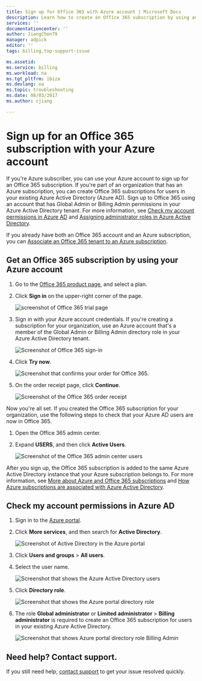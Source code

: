 ```yaml
---
title: Sign up for Office 365 with Azure account | Microsoft Docs
description: Learn how to create an Office 365 subscription by using an Azure account 
services: ''
documentationcenter: ''
author: JiangChen79
manager: adpick
editor: ''
tags: billing,top-support-issue

ms.assetid: 
ms.service: billing
ms.workload: na
ms.tgt_pltfrm: ibiza
ms.devlang: na
ms.topic: troubleshooting
ms.date: 08/03/2017
ms.author: cjiang

---
```

# Sign up for an Office 365 subscription with your Azure account
If you're Azure subscriber, you can use your Azure account to sign up for an Office 365 subscription. If you're part of an organization that has an Azure subscription, you can create Office 365 subscriptions for users in your existing Azure Active Directory (Azure AD). Sign up to Office 365 using an account that has Global Admin or Billing Admin permissions in your Azure Active Directory tenant. For more information, see [Check my account permissions in Azure AD](#RoleInAzureAD) and [Assigning administrator roles in Azure Active Directory](../active-directory/active-directory-assign-admin-roles.md).

If you already have both an Office 365 account and an Azure subscription, you can [Associate an Office 365 tenant to an Azure subscription](billing-add-office-365-tenant-to-azure-subscription.md).

## Get an Office 365 subscription by using your Azure account

1. Go to the [Office 365 product page](https://products.office.com/business), and select a plan.
2. Click **Sign in** on the upper-right corner of the page.

    ![screenshot of Office 365 trial page](./media/billing-use-existing-azure-account-office-365-subscription/12-office-365-trial-page.png)
3. Sign in with your Azure account credentials. If you're creating a subscription for your organization, use an Azure account that's a member of the Global Admin or Billing Admin directory role in your Azure Active Directory tenant.

    ![Screenshot of Office 365 sign-in](./media/billing-use-existing-azure-account-office-365-subscription/13-office-365-sign-in.png)
4. Click **Try now**.

    ![Screenshot that confirms your order for Office 365.](./media/billing-use-existing-azure-account-office-365-subscription/14-office-365-confirm-your-order.png)
5. On the order receipt page, click **Continue**.

    ![Screenshot of the Office 365 order receipt](./media/billing-use-existing-azure-account-office-365-subscription/15-office-365-order-receipt.png)

Now you're all set. 
If you created the Office 365 subscription for your organization, use the following steps to check that your Azure AD users are now in Office 365.

1. Open the Office 365 admin center.
2. Expand **USERS**, and then click **Active Users**.

    ![Screenshot of the Office 365 admin center users](./media/billing-use-existing-azure-account-office-365-subscription/16-office-365-admin-center-users.png)

After you sign up, the Office 365 subscription is added to the same Azure Active Directory instance that your Azure subscription belongs to. For more information, see [More about Azure and Office 365 subscriptions](billing-use-existing-office-365-account-azure-subscription.md#more-about-subs) and [How Azure subscriptions are associated with Azure Active Directory](../active-directory/active-directory-how-subscriptions-associated-directory.md).

## <a id="RoleInAzureAD"></a>Check my account permissions in Azure AD
1. Sign in to the [Azure portal](https://portal.azure.com/).
2. Click **More services**, and then search for **Active Directory**.

    ![Screenshot of Active Directory in the Azure portal](./media/billing-use-existing-azure-account-office-365-subscription/billing-more-services-active-directory.png)
3. Click **Users and groups** > **All users**.
4. Select the user name. 

    ![Screenshot that shows the Azure Active Directory users](./media/billing-use-existing-azure-account-office-365-subscription/billing-users-groups.png)

5. Click **Directory role**.
  
    ![Screenshot that shows the Azure portal directory role](./media/billing-use-existing-azure-account-office-365-subscription/billing-user-directory-role.png)
6.  The role **Global administrator** or **Limited administrator** > **Billing administrator** is required to create an Office 365 subscription for users in your existing Azure Active Directory.

    ![Screenshot that shows Azure portal directory role Billing Admin](./media/billing-use-existing-azure-account-office-365-subscription/billing-directoryrole-limited.png)

## Need help? Contact support.
If you still need help, [contact support](https://portal.azure.com/?#blade/Microsoft_Azure_Support/HelpAndSupportBlade) to get your issue resolved quickly. 
